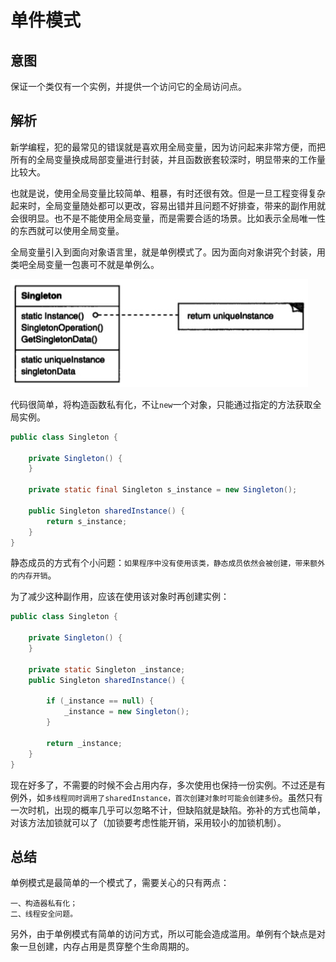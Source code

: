 # 单件模式

## 意图

保证一个类仅有一个实例，并提供一个访问它的全局访问点。

## 解析

新学编程，犯的最常见的错误就是喜欢用全局变量，因为访问起来非常方便，而把所有的全局变量换成局部变量进行封装，并且函数嵌套较深时，明显带来的工作量比较大。

也就是说，使用全局变量比较简单、粗暴，有时还很有效。但是一旦工程变得复杂起来时，全局变量随处都可以更改，容易出错并且问题不好排查，带来的副作用就会很明显。也不是不能使用全局变量，而是需要合适的场景。比如表示全局唯一性的东西就可以使用全局变量。

全局变量引入到面向对象语言里，就是单例模式了。因为面向对象讲究个封装，用类吧全局变量一包裹可不就是单例么。

![](../../../../../img/singleton.png)

代码很简单，将构造函数私有化，不让`new`一个对象，只能通过指定的方法获取全局实例。

```java
public class Singleton {

    private Singleton() {
    }

    private static final Singleton s_instance = new Singleton();
    
    public Singleton sharedInstance() {
        return s_instance;
    }
}
```

静态成员的方式有个小问题：`如果程序中没有使用该类，静态成员依然会被创建，带来额外的内存开销`。

为了减少这种副作用，应该在使用该对象时再创建实例：

```java
public class Singleton {

    private Singleton() {
    }

    private static Singleton _instance;
    public Singleton sharedInstance() {

        if (_instance == null) {
            _instance = new Singleton();
        }

        return _instance;
    }
}
```

现在好多了，不需要的时候不会占用内存，多次使用也保持一份实例。不过还是有例外，如`多线程同时调用了sharedInstance，首次创建对象时可能会创建多份`。虽然只有一次时机，出现的概率几乎可以忽略不计，但缺陷就是缺陷。弥补的方式也简单，对该方法加锁就可以了（加锁要考虑性能开销，采用较小的加锁机制）。


## 总结

单例模式是最简单的一个模式了，需要关心的只有两点：

```
一、构造器私有化；
二、线程安全问题。
```

另外，由于单例模式有简单的访问方式，所以可能会造成滥用。单例有个缺点是对象一旦创建，内存占用是贯穿整个生命周期的。




